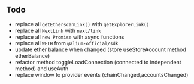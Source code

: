 ## Todo
- replace all `getEtherscanLink()` with `getExplorerLink()`
- replace all `NextLink` with `next/link`
- replace all `new Promise` with async functions
- replace all `WETH` from `@alium-official/sdk`
- update ether balance when changed (store useStoreAccount method etherBalance)
- refactor method toggleLoadConnection (connected to independent method) and useAuth
- replace window to provider events (chainChanged,accountsChanged)
